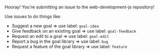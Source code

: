 Hooray! You're submitting an issue to the web-development-js repository!

Use issues to do things like:

- Suggest a new goal => use label: `goal-idea`
- Give feedback on an existing goal => use label: `goal-feedback`
- Request an edit to a goal => use label: `goal-edit`
- Report a bug in the goal library => use label: `bug`
- Request a feature of the goal library => use label: `feature`

